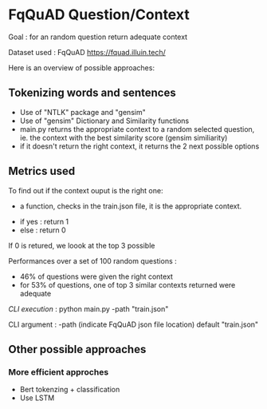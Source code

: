 # FqQuAD Question/Context

Goal : for an random question return adequate context

Dataset used : FqQuAD https://fquad.illuin.tech/

Here is an overview of possible approaches:

## Tokenizing words and sentences

* Use of "NTLK" package and "gensim"
* Use of "gensim" Dictionary and Similarity functions
* main.py returns the appropriate context to a random selected question, ie. the context with the best similarity score (gensim similiarity)
* if it doesn't return the right context, it returns the 2 next possible options

## Metrics used 

To find out if the context ouput is the right one:
* a function, checks in the train.json file, it is the appropriate context. 
- if yes : return 1
- else : return 0

If 0 is retured, we loook at the top 3 possible 

Performances over a set of 100 random questions :
- 46% of questions were given the right context
- for 53% of questions, one of top 3 similar contexts returned were adequate 

<i> CLI execution </i> : python main.py -path "train.json"

CLI argument : -path (indicate FqQuAD json file location) default "train.json"


## Other possible approaches

### More efficient approches

* Bert tokenzing + classification
* Use LSTM 